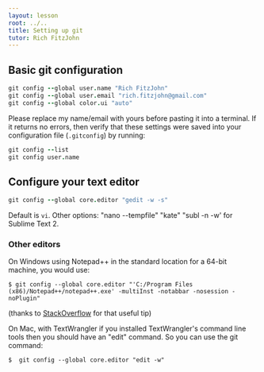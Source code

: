 ```yaml
---
layout: lesson
root: ../..
title: Setting up git
tutor: Rich FitzJohn
---
```


## Basic git configuration

```coffee
git config --global user.name "Rich FitzJohn"
git config --global user.email "rich.fitzjohn@gmail.com"
git config --global color.ui "auto"
```

Please replace my name/email with yours before pasting it into a terminal. If it returns no errors, then verify that these settings were saved into your configuration file (`.gitconfig`) by running:

```coffee
git config --list
git config user.name
```

## Configure your text editor


```coffee
git config --global core.editor "gedit -w -s" 
```

Default is `vi`.
Other options:
    "nano --tempfile" 
    "kate"
    "subl -n -w' for Sublime Text 2.

###  Other editors 

On Windows using Notepad++ in the standard location for a 64-bit machine, you would use:

    $ git config --global core.editor "'C:/Program Files (x86)/Notepad++/notepad++.exe' -multiInst -notabbar -nosession -noPlugin"

(thanks to [StackOverflow](http://stackoverflow.com/questions/1634161/how-do-i-use-notepad-or-other-with-msysgit/2486342#2486342)  for that useful tip)

On Mac, with TextWrangler if you installed TextWrangler's command line tools
then you should have an "edit" command. So you can use the git command:

    $  git config --global core.editor "edit -w"
